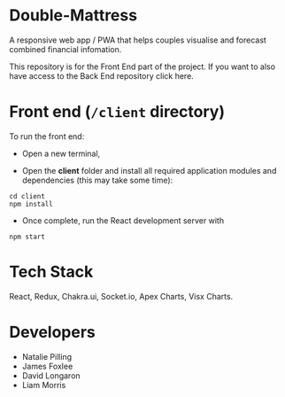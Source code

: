 # Double-Mattress

A responsive web app / PWA that helps couples visualise and forecast combined financial infomation.




This repository is for the Front End part of the project. If you want to also have access to the Back End repository click here.


# Front end (`/client` directory)

To run the front end:

* Open a new terminal,

* Open the **client** folder and install all required application modules and dependencies (this may take some time):

```
cd client
npm install
```
* Once complete, run the React development server with

```
npm start
```

# Tech Stack

React, Redux, Chakra.ui, Socket.io, Apex Charts, Visx Charts.


# Developers

- Natalie Pilling
- James Foxlee
- David Longaron
- Liam Morris

